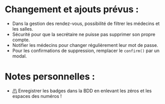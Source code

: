 # Changement et ajouts prévus :
- Dans la gestion des rendez-vous, possibilité de filtrer les médecins et les salles.
- Sécurité pour que la secrétaire ne puisse pas supprimer son propre compte.
- Notifier les médecins pour changer régulièrement leur mot de passe.
- Pour les confirmations de suppression, remplacer le `confirm()` par un modal.

# Notes personnelles :
- <ins>/!\\</ins> Enregistrer les badges dans la BDD en enlevant les zéros et les espaces des numéros !